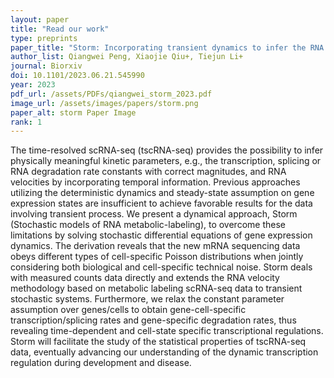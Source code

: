 ```yaml
---
layout: paper
title: "Read our work"
type: preprints
paper_title: "Storm: Incorporating transient dynamics to infer the RNA velocity with metabolic labeling information"
author_list: Qiangwei Peng, Xiaojie Qiu+, Tiejun Li+
journal: Biorxiv
doi: 10.1101/2023.06.21.545990
year: 2023
pdf_url: /assets/PDFs/qiangwei_storm_2023.pdf
image_url: /assets/images/papers/storm.png
paper_alt: storm Paper Image
rank: 1
---
```


The time-resolved scRNA-seq (tscRNA-seq) provides the possibility to infer physically meaningful kinetic 
parameters, e.g., the transcription, splicing or RNA degradation rate constants with correct magnitudes, and 
RNA velocities by incorporating temporal information. Previous approaches utilizing the deterministic dynamics 
and steady-state assumption on gene expression states are insufficient to achieve favorable results for the 
data involving transient process. We present a dynamical approach, Storm (Stochastic models of RNA metabolic-labeling), 
to overcome these limitations by solving stochastic differential equations of gene expression dynamics. The derivation 
reveals that the new mRNA sequencing data obeys different types of cell-specific Poisson distributions when jointly 
considering both biological and cell-specific technical noise. Storm deals with measured counts data directly and 
extends the RNA velocity methodology based on metabolic labeling scRNA-seq data to transient stochastic systems. 
Furthermore, we relax the constant parameter assumption over genes/cells to obtain gene-cell-specific 
transcription/splicing rates and gene-specific degradation rates, thus revealing time-dependent and cell-state 
specific transcriptional regulations. Storm will facilitate the study of the statistical properties of tscRNA-seq data, 
eventually advancing our understanding of the dynamic transcription regulation during development and disease.